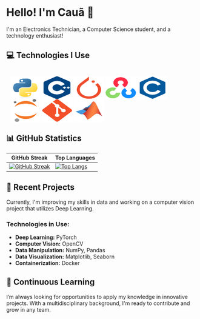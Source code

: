 # Hello! I'm Cauã 👋

I'm an Electronics Technician, a Computer Science student, and a technology enthusiast!

## 💻 Technologies I Use

<div style="display: inline_block; margin: 10px"><br>
  <img align="center" alt="Python" height="60" width="80" src="https://github.com/devicons/devicon/blob/master/icons/python/python-original.svg">
  <img align="center" alt="C++" height="60" width="80" src="https://github.com/devicons/devicon/blob/master/icons/cplusplus/cplusplus-plain.svg">
  <img align="center" alt="PyTorch" height="60" width="80" src="https://github.com/devicons/devicon/blob/master/icons/pytorch/pytorch-original.svg">
  <img align="center" alt="OpenCV" height="60" width="80" src="https://github.com/devicons/devicon/blob/master/icons/opencv/opencv-original.svg">
  <img align="center" alt="C" height="60" width="80" src="https://github.com/devicons/devicon/blob/master/icons/c/c-plain.svg">
  <img align="center" alt="Jupyter" height="60" width="80" src="https://github.com/devicons/devicon/blob/master/icons/jupyter/jupyter-original.svg">
  <img align="center" alt="Git" height="60" width="80" src="https://github.com/devicons/devicon/blob/master/icons/git/git-plain.svg">
  <img align="center" alt="MATLAB" height="60" width="80" src="https://github.com/devicons/devicon/blob/master/icons/matlab/matlab-original.svg">
</div>

## 📊 GitHub Statistics

| GitHub Streak | Top Languages |
|---------------|---------------|
| [![GitHub Streak](https://github-readme-streak-stats.herokuapp.com?user=cauamp&theme=dracula&date_format=j%20M%5B%20Y%5D)](https://git.io/streak-stats)  | [![Top Langs](https://github-readme-stats.vercel.app/api/top-langs/?username=cauamp&theme=dracula)](https://github.com/cauamp/github-readme-stats) |

## 🚀 Recent Projects

Currently, I'm improving my skills in data and working on a computer vision project that utilizes Deep Learning.

### Technologies in Use:
- **Deep Learning:** PyTorch
- **Computer Vision:** OpenCV
- **Data Manipulation:** NumPy, Pandas
- **Data Visualization:** Matplotlib, Seaborn
- **Containerization:** Docker

## 🌱 Continuous Learning

I’m always looking for opportunities to apply my knowledge in innovative projects. With a multidisciplinary background, I'm ready to contribute and grow in any team.

